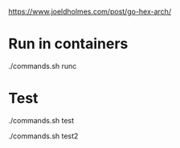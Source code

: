 https://www.joeldholmes.com/post/go-hex-arch/

# Run in containers
./commands.sh runc

# Test
./commands.sh test

./commands.sh test2
